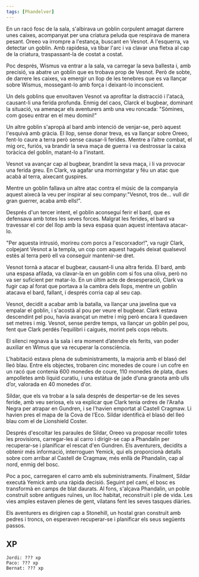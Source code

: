 ```yaml
---
tags: [Phandelver]
---
```

En un racó fosc de la sala, s'albirava un goblin corpulent amagat darrere unes caixes, acompanyat per una criatura peluda que respirava de manera pesant. Oreeo va irrompre a l'estança, buscant en Vesnot. A l'esquerra, va detectar un goblin. Amb rapidesa, va tibar l'arc i va clavar una fletxa al cap de la criatura, traspassant-la de costat a costat.

Poc després, Wismus va entrar a la sala, va carregar la seva ballesta i, amb precisió, va abatre un goblin que es trobava prop de Vesnot. Però de sobte, de darrere les caixes, va emergir un llop de les tenebres que es va llançar sobre Wismus, mossegant-lo amb força i deixant-lo inconscient.

Un dels goblins que envoltaven Vesnot va aprofitar la distracció i l'atacà, causant-li una ferida profunda. Enmig del caos, Clarck el bugbear, dominant la situació, va amenaçar els aventurers amb una veu roncada: "Sòmines, com goseu entrar en el meu domini!"

Un altre goblin s'apropà al bard amb intenció de venjar-se, però aquest l'esquivà amb gràcia. El llop, sense donar treva, es va llançar sobre Oreeo, fent-lo caure a terra però sense causar-li ferides. Mentre a l’altre combat, el mig orc, furiós, va brandir la seva maça de guerra i va destrossar la caixa toràcica del goblin, matant-lo a l'instant. 

Vesnot va avançar cap al bugbear, brandint la seva maça, i li va provocar una ferida greu. En Clark, va agafar una morningstar y féu un atac que acabà al terra, aixecant guspires. 

Mentre un goblin fallava un altre atac contra el músic de la companyia aquest aixecà la veu per inspirar al seu company:"Vesnot, tros de… vull dir gran guerrer, acaba amb ells!". 

Després d'un tercer intent, el goblin aconseguí ferir el bard, que es defensava amb totes les seves forces. Malgrat les ferides, el bard va travessar el cor del llop amb la seva espasa quan aquest intentava atacar-lo.

"Per aquesta intrusió, morireu com porcs a l'escorxador!", va rugir Clark, colpejant Vesnot a la templa, un cop com aquest hagués deixat qualsevol estès al terra però ell va conseguir mantenir-se dret. 

Vesnot tornà a atacar el bugbear, causant-li una altra ferida. El bard, amb una espasa afilada, va clavar-la en un goblin com si fos una oliva, però no va ser suficient per matar-lo. En un últim acte de desesperació, Clark va fugir cap al forat que portava a la cambra dels llops, mentre un goblin atacava el bard, fallant, i després corria cap al seu cap.

Vesnot, decidit a acabar amb la batalla, va llançar una javelina que va empalar el goblin, i s'acostà al pou per veure el bugbear. Clark estava descendint pel pou, havia avançat un metre i mig però encara li quedaven set metres i mig. Vesnot, sense perdre temps, va llançar un goblin pel pou, fent que Clark perdés l’equilibri i caigués, morint pels cops rebuts.

El silenci regnava a la sala i era moment d’atendre els ferits, van poder auxiliar en Wimus que va recuperar la consciència.

L'habitació estava plena de subministraments, la majoria amb el blasó del lleó blau. Entre els objectes, trobaren cinc monedes de coure i un cofre en un racó que contenia 600 monedes de coure, 110 monedes de plata, dues ampolletes amb líquid curatiu, i una estàtua de jade d’una granota amb ulls d’or, valorada en 40 monedes d'or.

Sildar, que els va trobar a la sala després de despertar-se de les seves feride, amb veu seriosa, els va explicar que Clark tenia ordres de l'Araña Negra per atrapar en Gundren, i se l'havien emportat al Castell Cragmaw. Li havien pres el mapa de la Cova de l’Eco. Sildar identificà el blasó del lleó blau com el de Lionshield Coster.

Després d'escoltar les paraules de Sildar, Oreeo va proposar recollir totes les provisions, carregar-les al carro i dirigir-se cap a Phandalin per recuperar-se i planificar el rescat d'en Gundren. Els aventurers, decidits a obtenir més informació, interroguen Yemick, qui els proporcionà detalls sobre com arribar al Castell de Cragmaw, més enllà de Phandalin, cap al nord, enmig del bosc.

Poc a poc, carregaren el carro amb els subministraments. Finalment, Sildar executà Yemick amb una ràpida decisió. Seguint pel camí, el bosc es transformà en camps de blat daurats. Al fons, s'alçava Phandalin, un poble construït sobre antigues ruïnes, un lloc habitat, reconstruït i ple de vida. Les vies amples estaven plenes de gent, vilatans fent les seves tasques diàries.

Els aventurers es dirigiren cap a Stonehill, un hostal gran construït amb pedres i troncs, on esperaven recuperar-se i planificar els seus següents passos.

## XP

```
Jordi: ??? xp
Paco: ??? xp
Bernat: ??? xp
```
